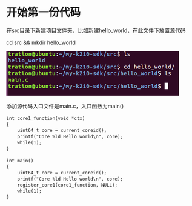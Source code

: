 # 开始第一份代码

在src目录下新建项目文件夹，比如新建hello\_world，在此文件下放置源代码

cd src && mkdir hello\_world

![](../.gitbook/assets/first-code.png)

添加源代码入口文件是main.c，入口函数为main\(\)

```text
int core1_function(void *ctx)
{
    uint64_t core = current_coreid();
    printf("Core %ld Hello world\n", core);
    while(1);
}

int main()
{
    uint64_t core = current_coreid();
    printf("Core %ld Hello world\n", core);
    register_core1(core1_function, NULL);
    while(1);
}
```


